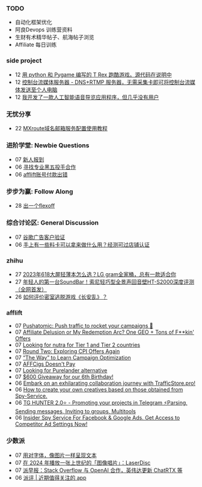 ### TODO
-  自动化框架优化
-  阿良Devops 训练营资料
-  生财有术精华帖子、航海帖子浏览
-  Affiliate 每日训练

### side project
<!-- sideproject:START -->
-  12 [用 python 和 Pygame 编写的 T Rex 跑酷游戏。源代码在说明中](https://www.youtube.com/watch?v=pZySIXSelCA)
-  12 [控制台流媒体服务器 - DNS+RTMP 服务器，无需采集卡即可将控制台流媒体发送至个人电脑](https://github.com/Aioros/console-streaming-server)
-  12 [我开发了一款人工智能语音导览应用程序，但几乎没有用户](https://www.reddit.com/r/SideProject/comments/18gpp0e/ive_built_an_ai_audio_tour_app_but_have_almost_no/)<!-- sideproject:END -->


### 无忧分享
<!-- ruyo:START -->
-  22 [MXroute域名邮箱服务配置使用教程](https://51.ruyo.net/18648.html)<!-- ruyo:END -->

### 进阶学堂: Newbie Questions
<!-- advertcn1:START -->
-  07 [新人报到](https://www.advertcn.com/thread-114906-1-1.html)
-  06 [寻找专业黑五投手合作](https://www.advertcn.com/thread-114903-1-1.html)
-  06 [afflift账号付款出错](https://www.advertcn.com/thread-114899-1-1.html)<!-- advertcn1:END -->

### 步步为赢: Follow Along
<!-- advertcn2:START -->
-  28 [出一个flexoff](https://www.advertcn.com/thread-114847-1-1.html)<!-- advertcn2:END -->

### 综合讨论区: General Discussion
<!-- advertcn3:START -->
-  07 [谷歌广告客户验证](https://www.advertcn.com/thread-114907-1-1.html)
-  06 [手上有一些料卡可以拿来做什么用？经测可过店铺认证](https://www.advertcn.com/thread-114902-1-1.html)<!-- advertcn3:END -->


### zhihu
<!-- zhihu:START -->
-  27 [2023年618大屏轻薄本怎么选？LG gram全家桶，总有一款适合你](http://zhuanlan.zhihu.com/p/632641888?utm_campaign=rss&utm_medium=rss&utm_source=rss&utm_content=title)
-  27 [年轻人的第一台SoundBar！索尼轻巧型全景声回音壁HT-S2000深度评测（全网首发）](http://zhuanlan.zhihu.com/p/630990296?utm_campaign=rss&utm_medium=rss&utm_source=rss&utm_content=title)
-  26 [如何评价密室逃脱游戏《长安乱》？](http://www.zhihu.com/question/563950552/answer/3045961312?utm_campaign=rss&utm_medium=rss&utm_source=rss&utm_content=title)<!-- zhihu:END -->

### afflift
<!-- afflift:START -->
-  07 [Pushatomic: Push traffic to rocket your campaigns 🚀](https://afflift.com/f/threads/pushatomic-push-traffic-to-rocket-your-campaigns-%F0%9F%9A%80.13084/)
-  07 [Affiliate Delusion or My Redemption Arc? One GEO + Tons of F**kin&#39; Offers](https://afflift.com/f/threads/affiliate-delusion-or-my-redemption-arc-one-geo-tons-of-f-kin-offers.13035/)
-  07 [Looking for nutra for Tier 1 and Tier 2 countries](https://afflift.com/f/threads/looking-for-nutra-for-tier-1-and-tier-2-countries.13083/)
-  07 [Round Two: Exploring CPI Offers Again](https://afflift.com/f/threads/round-two-exploring-cpi-offers-again.13073/)
-  07 [“The Way” to Learn Campaign Optimization](https://afflift.com/f/threads/%E2%80%9Cthe-way%E2%80%9D-to-learn-campaign-optimization.8749/)
-  07 [AFFCigs Doesn&#39;t Pay](https://afflift.com/f/threads/affcigs-doesnt-pay.13082/)
-  07 [Looking for Purelander alternative](https://afflift.com/f/threads/looking-for-purelander-alternative.13076/)
-  07 [$600 Giveaway for our 6th Birthday!](https://afflift.com/f/threads/600-giveaway-for-our-6th-birthday.13055/)
-  06 [Embark on an exhilarating collaboration journey with TrafficStore.pro!](https://afflift.com/f/threads/embark-on-an-exhilarating-collaboration-journey-with-trafficstore-pro.12220/)
-  06 [How to create your own creatives based on those obtained from Spy-Service.](https://afflift.com/f/threads/how-to-create-your-own-creatives-based-on-those-obtained-from-spy-service.13081/)
-  06 [TG HUNTER 2.0⭐ - Promoting your projects in Telegram ⚡️Parsing, Sending messages, Inviting to groups, Multitools](https://afflift.com/f/threads/tg-hunter-2-0%E2%AD%90-promoting-your-projects-in-telegram-%E2%9A%A1%EF%B8%8Fparsing-sending-messages-inviting-to-groups-multitools.13045/)
-  06 [Insider Spy Service For Facebook &amp; Google Ads. Get Access to Competitor Ad Settings Now!](https://afflift.com/f/threads/insider-spy-service-for-facebook-google-ads-get-access-to-competitor-ad-settings-now.13060/)<!-- afflift:END -->

### 少数派
<!-- sspai:START -->
-  07 [用对字体，像图片一样呈现文本](https://sspai.com/post/76990)
-  07 [在 2024 年播放一张上世纪的「图像唱片」：LaserDisc](https://sspai.com/post/88519)
-  07 [派早报：Stack Overflow 与 OpenAI 合作，英伟达更新 ChatRTX 等](https://sspai.com/post/88593)
-  06 [派评 | 近期值得关注的 app](https://sspai.com/post/88579)<!-- sspai:END -->
